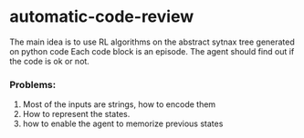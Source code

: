 # automatic-code-review

The main idea is to use RL algorithms on the abstract sytnax tree generated on python code
Each code block is an episode.
The agent should find out if the code is ok or not.

### Problems:
1. Most of the inputs are strings, how to encode them
2. How to represent the states.
3. how to enable the agent to memorize previous states
